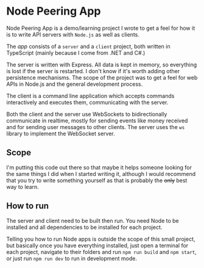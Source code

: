 # Node Peering App

Node Peering App is a demo/learning project I wrote to get a feel for how it is
to write API servers with `Node.js` as well as clients.

The _app_ consists of a `server` and a `client` project, both written in TypeScript
(mainly because I come from .NET and C#.)

The server is written with Express.
All data is kept in memory, so everything is lost if the server is restarted.
I don't know if it's worth adding other persistence mechanisms.
The scope of the project was to get a feel for web APIs in Node.js and the general
development process.

The client is a command line application which accepts commands interactively and
executes them, communicating with the server.

Both the client and the server use WebSockets to bidirectionally communicate in realtime,
mostly for sending events like money received and for sending user messages to other clients.
The server uses the `ws` library to implement the WebSocket server.

## Scope

I'm putting this code out there so that maybe it helps someone looking for the same
things I did when I started writing it, although I would recommend that you try to
write something yourself as that is probably the <del>only</del> best way to learn.

## How to run

The server and client need to be built then run. You need Node to be installed and
all dependencies to be installed for each project.

Telling you how to run Node apps is outside the scope of this small project, but basically
once you have everything installed, just open a terminal for each project, navigate to
their folders and run `npm run build` and `npm start`, or just run `npm run dev` to run
in development mode.
